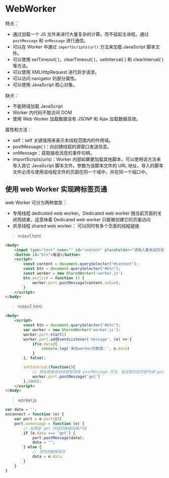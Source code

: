 # WebWorker

特点：
- 通过加载一个 JS 文件来进行大量复杂的计算，而不挂起主进程。通过 `postMessage` 和 `onMessage` 进行通信。
- 可以在 Worker 中通过 `importScripts(url)` 方法来加载 JavaScript 脚本文件。
- 可以使用 setTimeout( )，clearTimeout( )，setInterval( ) 和 clearInterval( ) 等方法。
- 可以使用 XMLHttpRequest 进行异步请求。
- 可以访问 navigator 的部分属性。
- 可以使用 JavaScript 核心对象。

缺点：
- 不能跨域加载 JavaScript
- Worker 内代码不能访问 DOM
- 使用 Web Worker 加载数据没有 JSONP 和 Ajax 加载数据高效。

属性和方法：
- self：self 关键值用来表示本线程范围内的作用域。
- postMessage( )：向创建线程的源窗口发送信息。
- onMessage：获取接收消息的事件句柄。
- importScripts(urls)：Worker 内部如果要加载其他脚本，可以使用该方法来导入其它 JavaScript 脚本文件。参数为该脚本文件的 URL 地址，导入的脚本文件必须与使用该线程文件的页面在同一个域中，并在同一个端口中。

<script setup>
import demo from './demo.vue'
import demoCode from './demo.vue?raw'
</script>

<preview :code="demoCode">
    <demo />
</preview>

## 使用 web Worker 实现跨标签页通
web Worker 可分为两种类型：
- 专用线程 dedicated web worker。Dedicated web worker 随当前页面的关闭而结束，这意味着 Dedicated web worker 只能被创建它的页面访问
- 共享线程 shared web worker： 可以同时有多个页面的线程链接

> index1.html
```html
<body>
    <input type="text" name="" id="content" placeholder="请输入要发送的信息">
    <button id="btn">发送</button>
    <script>
        const content = document.querySelector("#content");
        const btn = document.querySelector("#btn");
        const worker = new SharedWorker('worker.js')
        btn.onclick = function () {
            worker.port.postMessage(content.value);
        }
    </script>
</body>
```

> index2.html
```html
<body>
    <script>
        const btn = document.querySelector("#btn");
        var worker = new SharedWorker('worker.js');
        worker.port.start()
        worker.port.addEventListener('message', (e) => {
            if(e.data){
                console.log('来自worker的数据：', e.data)
            }
        }, false);

        setInterval(function(){
            // 获取和发送消息都是调用 postMessage 方法，我这里约定的是传递'get'表示获取数据。
            worker.port.postMessage('get')
        },1000);
    </script>
</body>
```

> worker.js
```js
var data = '';
onconnect = function (e) {
    var port = e.ports[0]
    port.onmessage = function (e) {
        // 如果是 get 则返回数据给客户端
        if (e.data === 'get') {       
            port.postMessage(data);
            data = "";
        } else {    
            // 否则把数据保存                  
            data = e.data
        }
    }
}
```